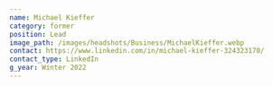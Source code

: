 ```yaml
---
name: Michael Kieffer
category: former
position: Lead
image_path: /images/headshots/Business/MichaelKieffer.webp
contact: https://www.linkedin.com/in/michael-kieffer-324323170/
contact_type: LinkedIn
g_year: Winter 2022
---
```

